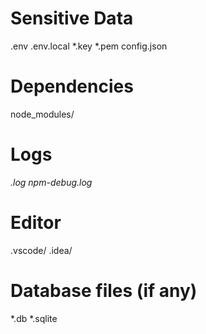 # Sensitive Data
.env
.env.local
*.key
*.pem
config.json

# Dependencies
node_modules/

# Logs
*.log
npm-debug.log*

# Editor
.vscode/
.idea/

# Database files (if any)
*.db
*.sqlite